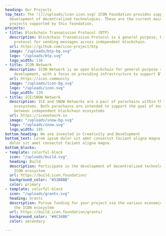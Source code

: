 ```yaml
---
heading: Our Projects
top_text: The ![](/uploads/icon-icon.svg) ICON Foundation provides support for open
  development of decentralized technologies. These are the current main ![](/uploads/icon-build.svg)
  projects supported by this foundation.
projects:
- title: Blockchain Transmission Protocol (BTP)
  description: Blockchain Transmission Protocol is a general purpose, blockchain-agnostic
    protocol for sending messages across independent blockchain.
  url: https://github.com/icon-project/btp
  image: "/uploads/btp-bg.svg"
  logo: "/uploads/btp.svg"
  logo_width: 136
- title: ICON Network
  description: ICON Network is an open blockchain for general-purpose smart contract
    development, with a focus on providing infrastructure to support BTP.
  url: https://icon.community
  image: "/uploads/icon-bg.svg"
  logo: "/uploads/icon.svg"
  logo_width: 139
- title: ICE/SNOW Network
  description: ICE and SNOW Networks are a pair of parachains within the Polkadot/Kusama
    ecosystems. Both parachains are intended to support the goal of enabling BTP communication
    between independent blockchain ecosystems
  url: https://icenetwork.io
  image: "/uploads/snow-bg.svg"
  logo: "/uploads/snow.svg"
  logo_width: 185
bottom_heading: We are invested in Creativity and Development
bottom_text: Lorem ipsum dolor sit amet consectut faciant aligna magna lorem ipsum
  dolor sit amet consectut faciant aligna magna.
bottom_blocks:
- template: colorful-block
  icon: "/uploads/build.svg"
  heading: Build
  description: Participate in the development of decentralized technologies with the
    ICON ecosystem
  url: https://build.icon.foundation/
  background_color: "#32B8BB"
  color: primary
- template: colorful-block
  icon: "/uploads/grants.svg"
  heading: Grants
  description: Pursue funding for your project via the various economic programs in
    the ICON ecosystem
  url: https://build.icon.foundation/grants/
  background_color: "#4C3486"
  color: secondary

---
```

